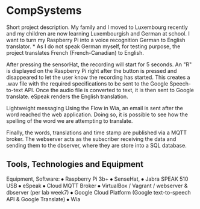 # CompSystems

Short project description.
My family and I moved to Luxembourg recently and my children are now learning Luxembourgish and German at school. I want to turn my Raspberry Pi into a voice recognition German to English translator. * As I do not speak German myself, for testing purpose, the project translates French (French-Canadian) to English.

After pressing the sensorHat, the recording will start for 5 seconds. An "R" is displayed on the Raspberry Pi right after the button is pressed and disappeared to let the user know the recording has started.  This creates a .wav file with the required specifications to be sent to the Google Speech-to-text API. Once the audio file is converted to text, it is then sent to Google translate. eSpeak renders the English translation.

Lightweight messaging  Using the Flow in Wia, an email is sent after the word reached the web application. Doing so, it is possible to see how the spelling of the word we are attempting to translate.

Finally, the words, translations and time stamp are published via a MQTT broker. The webserver acts as the subscriber receiving the data and sending them to the dbserver, where they are store into a SQL database.

## Tools, Technologies and Equipment
Equipment, Software: 
⦁	Raspberry Pi 3b+
⦁	SenseHat,
⦁	Jabra SPEAK 510 USB
⦁	eSpeak
⦁	Cloud MQTT Broker
⦁	VirtualBox / Vagrant / webserver & dbserver (per lab week7)
⦁	Google Cloud Platform (Google text-to-speech API & Google Translate)
⦁	Wia  
